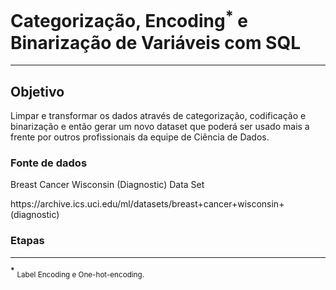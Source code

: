 <h1> Categorização, Encoding<sup>*</sup> e Binarização de Variáveis com SQL </h1>
<hr>

<h2> Objetivo </h2>

<p> Limpar  e  transformar  os  dados  através  de  categorização,  codificação  e binarização  e  então  gerar  um  novo  dataset que  poderá  ser  usado  mais  a  frente  por  outros profissionais da equipe de Ciência de Dados. <p>

<h3> Fonte de dados</h3>

<p>Breast Cancer Wisconsin (Diagnostic) Data Set</p>
<p><a>https://archive.ics.uci.edu/ml/datasets/breast+cancer+wisconsin+(diagnostic)</a></p>

<h3> Etapas</h3>

<hr>
<p> <b><sup>*</sup></b> <small>Label Encoding e One-hot-encoding.</small></p>